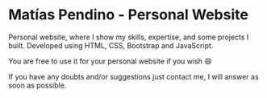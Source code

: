 # Matías Pendino - Personal Website

Personal website, where I show my skills, expertise, and some projects I built. Developed using HTML, CSS, Bootstrap and JavaScript. 
 
 You are free to use it for your personal website if you wish 😄

 If you have any doubts and/or suggestions just contact me, I will answer as soon as possible.
